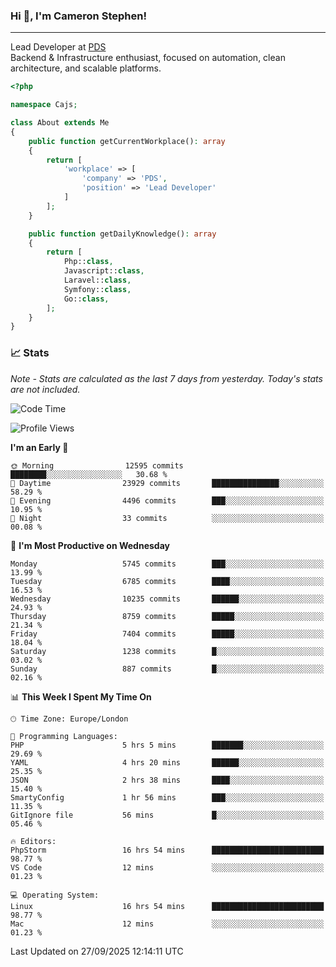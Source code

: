 ### Hi 👋, I'm Cameron Stephen!

---

Lead Developer at [PDS](https://prindatasolutions.co.uk)  
Backend & Infrastructure enthusiast, focused on automation, clean architecture, and scalable platforms.


```php
<?php

namespace Cajs;

class About extends Me
{
    public function getCurrentWorkplace(): array
    {
        return [
            'workplace' => [
                'company' => 'PDS',
                'position' => 'Lead Developer'
            ]
        ];
    }

    public function getDailyKnowledge(): array
    {
        return [
            Php::class,
            Javascript::class,
            Laravel::class,
            Symfony::class,
            Go::class,
        ];
    }
}
```

### 📈 Stats
<p><em>Note - Stats are calculated as the last 7 days from yesterday. Today's stats are not included.</em></p>


<!--START_SECTION:waka-->
![Code Time](http://img.shields.io/badge/Code%20Time-4%2C730%20hrs%2026%20mins-blue)

![Profile Views](http://img.shields.io/badge/Profile%20Views-0-blue)

**I'm an Early 🐤** 

```text
🌞 Morning                12595 commits       ████████░░░░░░░░░░░░░░░░░   30.68 % 
🌆 Daytime                23929 commits       ███████████████░░░░░░░░░░   58.29 % 
🌃 Evening                4496 commits        ███░░░░░░░░░░░░░░░░░░░░░░   10.95 % 
🌙 Night                  33 commits          ░░░░░░░░░░░░░░░░░░░░░░░░░   00.08 % 
```
📅 **I'm Most Productive on Wednesday** 

```text
Monday                   5745 commits        ███░░░░░░░░░░░░░░░░░░░░░░   13.99 % 
Tuesday                  6785 commits        ████░░░░░░░░░░░░░░░░░░░░░   16.53 % 
Wednesday                10235 commits       ██████░░░░░░░░░░░░░░░░░░░   24.93 % 
Thursday                 8759 commits        █████░░░░░░░░░░░░░░░░░░░░   21.34 % 
Friday                   7404 commits        █████░░░░░░░░░░░░░░░░░░░░   18.04 % 
Saturday                 1238 commits        █░░░░░░░░░░░░░░░░░░░░░░░░   03.02 % 
Sunday                   887 commits         █░░░░░░░░░░░░░░░░░░░░░░░░   02.16 % 
```


📊 **This Week I Spent My Time On** 

```text
🕑︎ Time Zone: Europe/London

💬 Programming Languages: 
PHP                      5 hrs 5 mins        ███████░░░░░░░░░░░░░░░░░░   29.69 % 
YAML                     4 hrs 20 mins       ██████░░░░░░░░░░░░░░░░░░░   25.35 % 
JSON                     2 hrs 38 mins       ████░░░░░░░░░░░░░░░░░░░░░   15.40 % 
SmartyConfig             1 hr 56 mins        ███░░░░░░░░░░░░░░░░░░░░░░   11.35 % 
GitIgnore file           56 mins             █░░░░░░░░░░░░░░░░░░░░░░░░   05.46 % 

🔥 Editors: 
PhpStorm                 16 hrs 54 mins      █████████████████████████   98.77 % 
VS Code                  12 mins             ░░░░░░░░░░░░░░░░░░░░░░░░░   01.23 % 

💻 Operating System: 
Linux                    16 hrs 54 mins      █████████████████████████   98.77 % 
Mac                      12 mins             ░░░░░░░░░░░░░░░░░░░░░░░░░   01.23 % 
```


 Last Updated on 27/09/2025 12:14:11 UTC
<!--END_SECTION:waka-->
